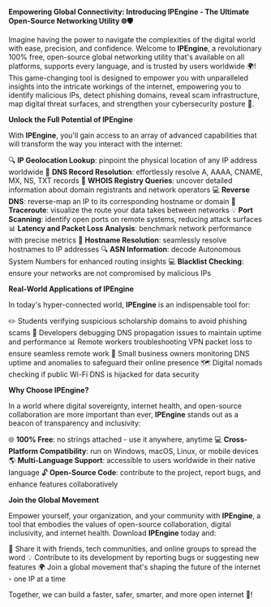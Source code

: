 **Empowering Global Connectivity: Introducing IPEngine - The Ultimate Open-Source Networking Utility 🌐🛡️**

Imagine having the power to navigate the complexities of the digital world with ease, precision, and confidence. Welcome to **IPEngine**, a revolutionary 100% free, open-source global networking utility that's available on all platforms, supports every language, and is trusted by users worldwide 🌍! This game-changing tool is designed to empower you with unparalleled insights into the intricate workings of the internet, empowering you to identify malicious IPs, detect phishing domains, reveal scam infrastructure, map digital threat surfaces, and strengthen your cybersecurity posture 🔐.

**Unlock the Full Potential of IPEngine**

With **IPEngine**, you'll gain access to an array of advanced capabilities that will transform the way you interact with the internet:

🔍 **IP Geolocation Lookup**: pinpoint the physical location of any IP address worldwide
📡 **DNS Record Resolution**: effortlessly resolve A, AAAA, CNAME, MX, NS, TXT records
🚀 **WHOIS Registry Queries**: uncover detailed information about domain registrants and network operators
💻 **Reverse DNS**: reverse-map an IP to its corresponding hostname or domain
🔗 **Traceroute**: visualize the route your data takes between networks
💡 **Port Scanning**: identify open ports on remote systems, reducing attack surfaces
📊 **Latency and Packet Loss Analysis**: benchmark network performance with precise metrics
🤖 **Hostname Resolution**: seamlessly resolve hostnames to IP addresses
🔍 **ASN Information**: decode Autonomous System Numbers for enhanced routing insights
💻 **Blacklist Checking**: ensure your networks are not compromised by malicious IPs

**Real-World Applications of IPEngine**

In today's hyper-connected world, **IPEngine** is an indispensable tool for:

✏️ Students verifying suspicious scholarship domains to avoid phishing scams
🤖 Developers debugging DNS propagation issues to maintain uptime and performance
📊 Remote workers troubleshooting VPN packet loss to ensure seamless remote work
💼 Small business owners monitoring DNS uptime and anomalies to safeguard their online presence
🗺️ Digital nomads checking if public Wi-Fi DNS is hijacked for data security

**Why Choose IPEngine?**

In a world where digital sovereignty, internet health, and open-source collaboration are more important than ever, **IPEngine** stands out as a beacon of transparency and inclusivity:

🌐 **100% Free**: no strings attached - use it anywhere, anytime
💻 **Cross-Platform Compatibility**: run on Windows, macOS, Linux, or mobile devices
🌎 **Multi-Language Support**: accessible to users worldwide in their native language
🔓 **Open-Source Code**: contribute to the project, report bugs, and enhance features collaboratively

**Join the Global Movement**

Empower yourself, your organization, and your community with **IPEngine**, a tool that embodies the values of open-source collaboration, digital inclusivity, and internet health. Download **IPEngine** today and:

📢 Share it with friends, tech communities, and online groups to spread the word
💡 Contribute to its development by reporting bugs or suggesting new features
🌍 Join a global movement that's shaping the future of the internet - one IP at a time

Together, we can build a faster, safer, smarter, and more open internet 🚀!
